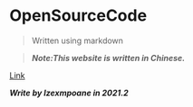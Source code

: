 # **OpenSourceCode**
> Written using markdown

>_**Note:This website is written in Chinese.**_

[Link](https://lzexmpoane.github.io/opensourcecode/)

_**Write by lzexmpoane in 2021.2**_